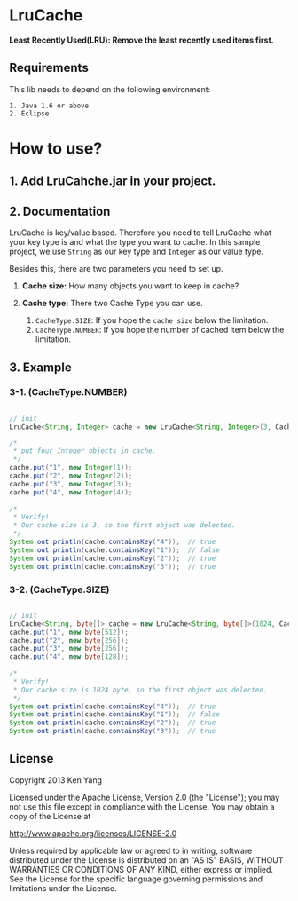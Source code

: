 # LruCache

**Least Recently Used(LRU):  Remove the least recently used items first.**


## Requirements                                                                                                            
This lib needs to depend on the following environment:

    1. Java 1.6 or above
    2. Eclipse

# How to use?

## 1. Add LruCahche.jar in your project.



## 2. Documentation

LruCache is key/value based. 
Therefore you need to tell LruCache what your key type is and what the type you want to cache.
In this sample project, we use `String` as our key type and `Integer` as our value type.

Besides this, there are two parameters you need to set up.

1. **Cache size:** How many objects you want to keep in cache?
2. **Cache type:** There two Cache Type you can use.

    1. `CacheType.SIZE`: If you hope the `cache size` below the limitation.
    2. `CacheType.NUMBER`: If you hope the number of cached item below the limitation.


## 3. Example
### 3-1. (CacheType.NUMBER)

```Java

// init
LruCache<String, Integer> cache = new LruCache<String, Integer>(3, CacheType.NUMBER);

/*
 * put four Integer objects in cache.
 */
cache.put("1", new Integer(1));
cache.put("2", new Integer(2));
cache.put("3", new Integer(3));
cache.put("4", new Integer(4));
        
/*
 * Verify! 
 * Our cache size is 3, so the first object was delected.
 */
System.out.println(cache.containsKey("4"));  // true
System.out.println(cache.containsKey("1"));  // false
System.out.println(cache.containsKey("2"));  // true
System.out.println(cache.containsKey("3"));  // true
```

### 3-2. (CacheType.SIZE)
```Java

// init
LruCache<String, byte[]> cache = new LruCache<String, byte[]>(1024, CacheType.SIZE);
cache.put("1", new byte[512]);
cache.put("2", new byte[256]);
cache.put("3", new byte[256]);
cache.put("4", new byte[128]);
        
/*
 * Verify! 
 * Our cache size is 1024 byte, so the first object was delected.
 */
System.out.println(cache.containsKey("4"));  // true
System.out.println(cache.containsKey("1"));  // false
System.out.println(cache.containsKey("2"));  // true
System.out.println(cache.containsKey("3"));  // true

```

## License
Copyright 2013 Ken Yang
 
Licensed under the Apache License, Version 2.0 (the "License");
you may not use this file except in compliance with the License.
You may obtain a copy of the License at

  http://www.apache.org/licenses/LICENSE-2.0
    
Unless required by applicable law or agreed to in writing, software
distributed under the License is distributed on an "AS IS" BASIS,
WITHOUT WARRANTIES OR CONDITIONS OF ANY KIND, either express or implied.
See the License for the specific language governing permissions and 
limitations under the License.
